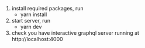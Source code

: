 1. install required packages, run
   - yarn install
2. start server, run
   - yarn dev
3. check you have interactive graphql server running at http://localhost:4000

